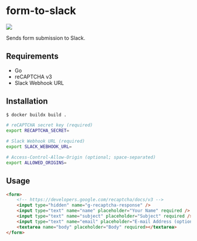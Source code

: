 form-to-slack
=============

[![][workflow-badge]][workflow-link]

Sends form submission to Slack.

## Requirements

- Go
- reCAPTCHA v3
- Slack Webhook URL

## Installation

```sh
$ docker buildx build .
```

```sh
# reCAPTCHA secret key (required)
export RECAPTCHA_SECRET=

# Slack Webhook URL (required)
export SLACK_WEBHOOK_URL=

# Access-Control-Allow-Origin (optional; space-separated)
export ALLOWED_ORIGINS=
```

## Usage

```html
<form>
    <!-- https://developers.google.com/recaptcha/docs/v3 -->
    <input type="hidden" name="g-recaptcha-response" />
    <input type="text" name="name" placeholder="Your Name" required />
    <input type="text" name="subject" placeholder="Subject" required />
    <input type="text" name="email" placeholder="E-mail Address (optional)" />
    <textarea name="body" placeholder="Body" required></textarea>
</form>
```

[workflow-link]:    https://github.com/chitoku-k/form-to-slack/actions?query=branch:master
[workflow-badge]:   https://img.shields.io/github/workflow/status/chitoku-k/form-to-slack/CI%20Workflow/master.svg?style=flat-square
